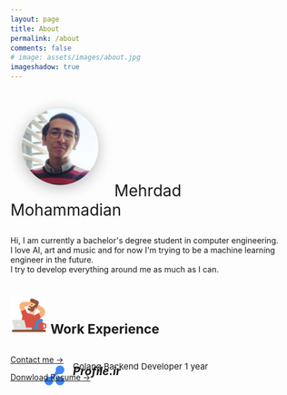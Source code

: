 ```yaml
---
layout: page
title: About
permalink: /about
comments: false
# image: assets/images/about.jpg
imageshadow: true
---
```


<!-- Add style for personal picture in this page-->
<style>
.aboutavatar {
  border-radius: 50%;
  box-shadow: 0px 5px 25px 0px rgba(30,30,30, 0.3);
  margin: 20px;
}

.sub_section_icon {
  margin-left: 60px;
  margin-right: 20px;
  margin-bottom: -20px;
  margin-top: 10px;
}

.sub_section_desc {
  margin-left: 110px;
  margin-right: 10px;
  margin-bottom: -30px;
  margin-top: -20px;
}

.section_desc {
  margin-bottom: 40px;
  margin-top: 40px;
}

.pstyle {
  border-left: 6px solid Indigo;
  /* border-width: 5px 20px; */
  background-color: gainsboro;
}

</style>

<body>

<!-- Add personal image-->
<p style="font-size:28px;"> <img class="aboutavatar" src="assets/images/about.jpg" alt="Mehrdad Mohammadian,Mehrdad.dev, مهرداد محمدیان," width="135" height="135"> Mehrdad Mohammadian</p>

<p>
Hi, I am currently a bachelor's degree student in computer engineering.<br>
I love AI, art and music and for now I'm trying to be a machine learning engineer in the future.<br>
I try to develop everything around me as much as I can.
</p>

<!-- <p class="pstyle">
You can see the social media pages and communication channels on the Contact Me page.
Also you can download my resume if you want.
</p> -->

<div>
<h1 class="section_desc" style="font-size:23px;"> <img src="assets/images/work.svg" alt="flaticon.com" width="65" height="65"> Work Experience </h1>

<div>
<img class="sub_section_icon"  src="assets/images/profile.svg" alt="flaticon.com" width="35" height="35" >

<h5 class="sub_section_desc" style="font-size:20px;"> Profile.ir </h5>
<p class="sub_section_desc" style="font-size:15px;">Golang Backend Developer 1 year</p>

</div>

</div>

</body>

<!-- btn group -->
<div>
<a target="_blank" href="http://127.0.0.1:4000/contact" class="btn btn-dark"> Contact me &rarr;</a>

<a target="_blank" href="https://bootstrapstarter.com/bootstrap-templates/jekyll-theme-memoirs/" class="btn btn-dark"> Donwload Resume &rarr;</a>

</div>
